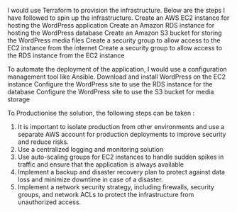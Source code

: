 I would use Terraform to provision the infrastructure. Below are the steps I have followed to spin up the infrastructure.
Create an AWS EC2 instance for hosting the WordPress application
Create an Amazon RDS instance for hosting the WordPress database
Create an Amazon S3 bucket for storing the WordPress media files
Create a security group to allow access to the EC2 instance from the internet
Create a security group to allow access to the RDS instance from the EC2 instance


To automate the deployment of the application, I would use a configuration management tool like Ansible.
Download and install WordPress on the EC2 instance
Configure the WordPress site to use the RDS instance for the database
Configure the WordPress site to use the S3 bucket for media storage


To Productionise the solution, the following steps can be taken :
1. It is important to isolate production from other environments and use a separate AWS account for production deployments to improve security and reduce risks.
2. Use a centralized logging and monitoring solution
3. Use auto-scaling groups for EC2 instances to handle sudden spikes in traffic and ensure that the application is always available
4. Implement a backup and disaster recovery plan to protect against data loss and minimize downtime in case of a disaster.
5. Implement a network security strategy, including firewalls, security groups, and network ACLs to protect the infrastructure from unauthorized access.
